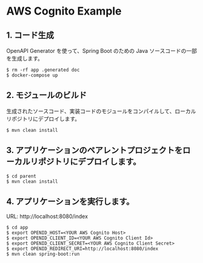 AWS Cognito Example
===================

## 1. コード生成

OpenAPI Generator を使って、Spring Boot のための Java ソースコードの一部を生成します。

```
$ rm -rf app .generated doc
$ docker-compose up
```

## 2. モジュールのビルド

生成されたソースコード、実装コードのモジュールをコンパイルして、ローカルリポジトリにデプロイします。

```
$ mvn clean install
```

## 3. アプリケーションのペアレントプロジェクトをローカルリポジトリにデプロイします。

```
$ cd parent
$ mvn clean install
```

## 4. アプリケーションを実行します。

URL: http://localhost:8080/index

```
$ cd app
$ export OPENID_HOST=<YOUR AWS Cognito Host>
$ export OPENID_CLIENT_ID=<YOUR AWS Cognito Client Id>
$ export OPENID_CLIENT_SECRET=<YOUR AWS Cognito Client Secret>
$ export OPENID_REDIRECT_URI=http://localhost:8080/index
$ mvn clean spring-boot:run
```
